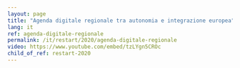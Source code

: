```yaml
---
layout: page
title: "Agenda digitale regionale tra autonomia e integrazione europea"
lang: it
ref: agenda-digitale-regionale
permalink: /it/restart/2020/agenda-digitale-regionale
video: https://www.youtube.com/embed/tzLYgn5CROc
child_of_ref: restart-2020
---
```

